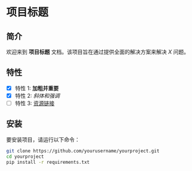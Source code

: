 # 项目标题

## 简介
欢迎来到 **项目标题** 文档。该项目旨在通过提供全面的解决方案来解决 *X* 问题。

## 特性
- [x] 特性 1: **加粗并重要**
- [x] 特性 2: *斜体和强调*
- [ ] 特性 3: [资源链接](https://example.com)

## 安装
要安装项目，请运行以下命令：

```bash
git clone https://github.com/yourusername/yourproject.git
cd yourproject
pip install -r requirements.txt
